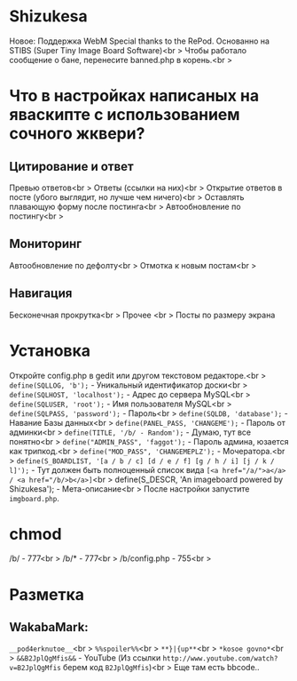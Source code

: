 # Shizukesa
Новое: Поддержка WebM
Special thanks to the RePod.
Основанно на STIBS (Super Tiny Image Board Software)<br \>
Чтобы работало сообщение о бане, перенесите banned.php в корень.<br \>
# Что в настройках написаных на яваскипте с использованием сочного жквери?
## Цитирование и ответ
Превью ответов<br \> 
Ответы (ссылки на них)<br \> 
Открытие ответов в посте (убого выглядит, но лучше чем ничего)<br \> 
Оставлять плавающую форму после постинга<br \> 
Автообновление по постингу<br \> 
## Мониторинг 
Автообновление по дефолту<br \> 
Отмотка к новым постам<br \> 
## Навигация
Бесконечная прокрутка<br \> 
Прочее <br \> 
Посты по размеру экрана
# Установка
Откройте config.php в gedit или другом текстовом редакторе.<br \>
`define(SQLLOG, 'b');` - Уникальный идентификатор доски<br \>
`define(SQLHOST, 'localhost');` - Адрес до сервера MySQL<br \>
`define(SQLUSER, 'root');`	- Имя пользователя MySQL<br \>
`define(SQLPASS, 'password');` - Пароль<br \>
`define(SQLDB, 'database');` - Навание Базы данных<br \>
`define(PANEL_PASS, 'CHANGEME');` - Пароль от админки<br \>
`define(TITLE, '/b/ - Random');` - Думаю, тут все понятно<br \>
`define("ADMIN_PASS", 'faggot');`  - Пароль админа, юзается как трипкод.<br \>
`define("MOD_PASS", 'CHANGEMEPLZ');` - Мочератора.<br \>
`define(S_BOARDLIST, '[a / b / c] [d / e / f] [g / h / i] [j / k / l]');` - Тут должен быть полноценный список вида `[<a href="/a/">a</a> / <a href="/b/>b</a>]`<br \>
define(S_DESCR, 'An imageboard powered by Shizukesa'); - Мета-описание<br \>
После настройки запустите  `imgboard.php`.
# chmod
/b/ - 777<br \>
/b/* - 777<br \>
/b/config.php - 755<br \>
# Разметка
## WakabaMark:
`__pod4erknutoe__`<br \>
`%%spoiler%%`<br \>
`**}|{up**`<br \>
`*kosoe govno*`<br \>
`&&B2JplQgMfis&&` - YouTube (Из ссылки `http://www.youtube.com/watch?v=B2JplQgMfis` берем код `B2JplQgMfis`)<br \>
Еще там есть bbcode..
